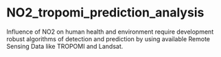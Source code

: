 # NO2_tropomi_prediction_analysis
Influence of NO2 on human health and environment require development robust algorithms of detection and prediction by using available Remote Sensing Data like TROPOMI and Landsat.
